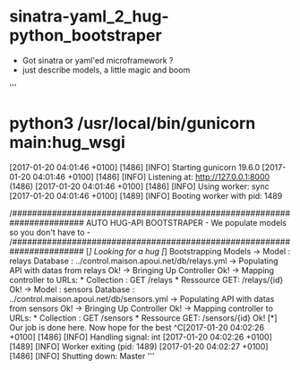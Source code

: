 # sinatra-yaml_2_hug-python_bootstraper

* Got sinatra or yaml'ed microframework ?
* just describe models, a little magic and boom

'''
#  python3 /usr/local/bin/gunicorn main:__hug_wsgi__
[2017-01-20 04:01:46 +0100] [1486] [INFO] Starting gunicorn 19.6.0
[2017-01-20 04:01:46 +0100] [1486] [INFO] Listening at: http://127.0.0.1:8000 (1486)
[2017-01-20 04:01:46 +0100] [1486] [INFO] Using worker: sync
[2017-01-20 04:01:46 +0100] [1489] [INFO] Booting worker with pid: 1489

/#######################################################################                       AUTO HUG-API BOOTSTRAPER
                - We populate models so you don't have to -
/#######################################################################
[*] Looking for a hug
[*] Bootstrapping Models
  -> Model : relays
     Database : ../control.maison.apoui.net/db/relays.yml
     ->  Populating API with datas from relays
         Ok!
     -> Bringing Up Controller
        Ok!
     -> Mapping controller to URLs:
        * Collection : GET /relays
        * Ressource GET: /relays/{id}
     Ok!
  -> Model : sensors
     Database : ../control.maison.apoui.net/db/sensors.yml
     ->  Populating API with datas from sensors
         Ok!
     -> Bringing Up Controller
        Ok!
     -> Mapping controller to URLs:
        * Collection : GET /sensors
        * Ressource GET: /sensors/{id}
     Ok!
[*] Our job is done here. Now hope for the best
^C[2017-01-20 04:02:26 +0100] [1486] [INFO] Handling signal: int
[2017-01-20 04:02:26 +0100] [1489] [INFO] Worker exiting (pid: 1489)
[2017-01-20 04:02:27 +0100] [1486] [INFO] Shutting down: Master
'''

